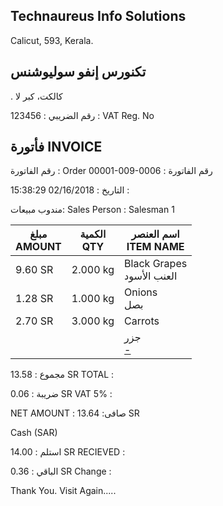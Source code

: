 ## Technaureus Info Solutions

Calicut, 593, Kerala.

## تكنورس إنفو سوليوشنس

. كالكت، كبر لا

رقم الضريبي : 123456 : VAT Reg. No

## فأتورة INVOICE

رقم الفاتورة : Order 00001-009-0006 : رقم الفاتورة

التاريخ : 02/16/2018 15:38:29 :

مندوب مبیعات: Sales Person : Salesman 1

| مبلغ<br>AMOUNT | الكمية<br>QTY | اسم العنصر<br>ITEM NAME      |
|----------------|---------------|------------------------------|
| 9.60 SR        | 2.000 kg      | Black Grapes<br>العنب الأسود |
| 1.28 SR        | 1.000 kg      | Onions<br>بصل                |
| 2.70 SR        | 3.000 kg      | Carrots                      |
|                |               | جزر<br><u>-</u>              |

مجموع : 13.58 SR TOTAL :

ضريبة : 0.06 SR VAT 5% :

NET AMOUNT : صافی: 13.64 SR

Cash (SAR)

استلم : 14.00 SR RECIEVED :

الباقي : 0.36 SR Change :

Thank You. Visit Again.....
